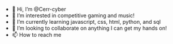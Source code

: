 - 👋 Hi, I’m @Cerr-cyber
- 👀 I’m interested in competitive gaming and music!
- 🌱 I’m currently learning javascript, css, html, python, and sql
- 💞️ I’m looking to collaborate on anything I can get my hands on!
- 📫 How to reach me

<!---
Cerr-cyber/Cerr-cyber is a ✨ special ✨ repository because its `README.md` (this file) appears on your GitHub profile.
You can click the Preview link to take a look at your changes.
--->
